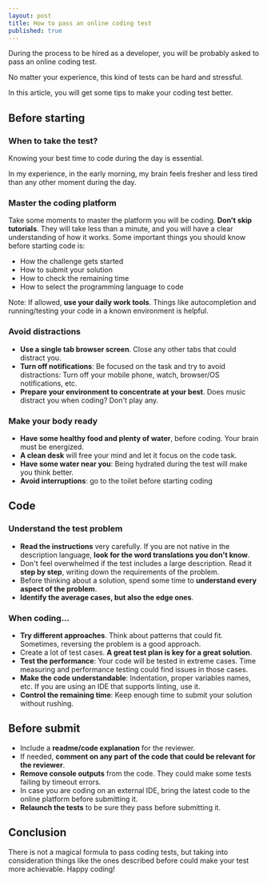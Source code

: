 ```yaml
---
layout: post
title: How to pass an online coding test
published: true
---
```


During the process to be hired as a developer, you will be probably asked to pass an online coding test.

No matter your experience, this kind of tests can be hard and stressful.

In this article, you will get some tips to make your coding test better.



## Before starting

### When to take the test?
Knowing your best time to code during the day is essential.

In my experience, in the early morning, my brain feels fresher and less tired than any other moment during the day.



### Master the coding platform

Take some moments to master the platform you will be coding.
**Don't skip tutorials**. They will take less than a minute, and you will have a clear understanding of how it works.
Some important things you should know before starting code is:
- How the challenge gets started
- How to submit your solution
- How to check the remaining time
- How to select the programming language to code

Note: If allowed, **use your daily work tools**. Things like autocompletion and running/testing your code in a known environment is helpful.



### Avoid distractions
- **Use a single tab browser screen**. Close any other tabs that could distract you.
- **Turn off notifications**: Be focused on the task and try to avoid distractions: Turn off your mobile phone, watch, browser/OS notifications, etc.
- **Prepare your environment to concentrate at your best**. Does music distract you when coding? Don't play any.



### Make your body ready
- **Have some healthy food and plenty of water**, before coding. Your brain must be energized.
- **A clean desk** will free your mind and let it focus on the code task.
- **Have some water near you**: Being hydrated during the test will make you think better.
- **Avoid interruptions**: go to the toilet before starting coding




## Code

### Understand the test problem

- **Read the instructions** very carefully. If you are not native in the description language, **look for the word translations you don't know**.
- Don't feel overwhelmed if the test includes a large description. Read it **step by step**, writing down the requirements of the problem.
- Before thinking about a solution, spend some time to **understand every aspect of the problem**.
- **Identify the average cases, but also the edge ones**.



### When coding...

- **Try different approaches**. Think about patterns that could fit. Sometimes, reversing the problem is a good approach.
- Create a lot of test cases. **A great test plan is key for a great solution**.
- **Test the performance**: Your code will be tested in extreme cases. Time measuring and performance testing could find issues in those cases.
- **Make the code understandable**: Indentation, proper variables names, etc. If you are using an IDE that supports linting, use it.
- **Control the remaining time**: Keep enough time to submit your solution without rushing.




## Before submit

- Include a **readme/code explanation** for the reviewer.
- If needed, **comment on any part of the code that could be relevant for the reviewer**.
- **Remove console outputs** from the code. They could make some tests failing by timeout errors.
- In case you are coding on an external IDE, bring the latest code to the online platform before submitting it.
- **Relaunch the tests** to be sure they pass before submitting it.




## Conclusion

There is not a magical formula to pass coding tests, but taking into consideration things like the ones described before could make your test more achievable.
Happy coding!
